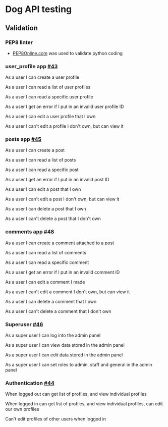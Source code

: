 # Dog API testing

## Validation

### PEP8 linter

- [PEP8Online.com](https://pep8ci.herokuapp.com/) was used to validate python coding

### user_profile app [#43](https://github.com/users/RachWalm/projects/4/views/1?pane=issue&itemId=59544320)

As a user I can create a user profile

As a user I can read a list of user profiles

As a user I can read a specific user profile

As a user I get an error if I put in an invalid user profile ID

As a user I can edit a user profile that I own

As a user I can't edit a profile I don't own, but can view it

###  posts app [#45](https://github.com/users/RachWalm/projects/4/views/1?pane=issue&itemId=59589351)

As a user I can create a post

As a user I can read a list of posts

As a user I can read a specific post

As a user I get an error if I put in an invalid post ID

As a user I can edit a post that I own

As a user I can't edit a post I don't own, but can view it

As a user I can delete a post that I own

As a user I can't delete a post that I don't own

###  comments app [#48](https://github.com/users/RachWalm/projects/4?pane=issue&itemId=59786064)

As a user I can create a comment attached to a post

As a user I can read a list of comments

As a user I can read a specific comment

As a user I get an error if I put in an invalid comment ID

As a user I can edit a comment I made

As a user I can't edit a comment I don't own, but can view it

As a user I can delete a comment that I own

As a user I can't delete a comment that I don't own


### Superuser [#46](https://github.com/users/RachWalm/projects/4/views/1?pane=issue&itemId=59743374)

As a super user I can log into the admin panel

As a super user I can view data stored in the admin panel

As a super user I can edit data stored in the admin panel

As a super user I can set roles to admin, staff and general in the admin panel

### Authentication [#44](https://github.com/users/RachWalm/projects/4/views/1?pane=issue&itemId=59554583)

When logged out can get list of profiles, and view individual profiles

When logged in can get list of profiles, and view individual profiles, can edit our own profiles

Can't edit profiles of other users when logged in